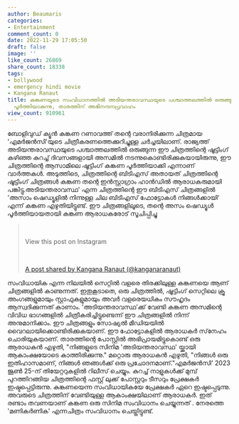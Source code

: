 ```yaml
---
author: Beaumaris
categories:
- Entertainment
comment_count: 0
date: 2022-11-29 17:05:50
draft: false
image: ''
like_count: 26869
share_count: 18338
tags:
- bollywood
- emergency hindi movie
- Kangana Ranaut
title: കങ്കണയുടെ സംവിധാനത്തിൽ അടിയന്തരാവസ്ഥയുടെ പശ്ചാത്തലത്തിൽ ഒരുങ്ങുന്ന 'എമർജൻസി'
  പൂർത്തിയാകുന്നു, താരത്തിന് അഭിനന്ദനപ്രവാഹം
view_count: 910961
---
```


ബോളിവുഡ് ക്യൂൻ കങ്കണ റണാവത്ത് തന്റെ വരാനിരിക്കുന്ന ചിത്രമായ 'എമർജൻസി'യുടെ ചിത്രീകരണത്തെക്കുറിച്ചുള്ള ചർച്ചയിലാണ്. രാജ്യത്ത് അടിയന്തരാവസ്ഥയുടെ പശ്ചാത്തലത്തിൽ ഒരുങ്ങുന്ന ഈ ചിത്രത്തിന്റെ ഷൂട്ടിംഗ് കഴിഞ്ഞ കുറച്ച് ദിവസങ്ങളായി അസമിൽ നടന്നുകൊണ്ടിരിക്കുകയായിരുന്നു, ഈ ചിത്രത്തിന്റെ ആസാമിലെ ഷൂട്ടിംഗ് കങ്കണ പൂർത്തിയാക്കി എന്നാണ് വാർത്തകൾ. അടുത്തിടെ, ചിത്രത്തിന്റെ ബിടിഎസ് അതായത് ചിത്രത്തിന്റെ ഷൂട്ടിംഗ് ചിത്രങ്ങൾ കങ്കണ തന്റെ ഇൻസ്റ്റാഗ്രാം ഹാൻഡിൽ ആരാധകരുമായി പങ്കിട്ടു.അടിയന്തരാവസ്ഥ' എന്ന ചിത്രത്തിന്റെ ഈ ബിടിഎസ് ചിത്രങ്ങളിൽ 'അസാം ഷെഡ്യൂളിൽ നിന്നുള്ള ചില ബിടിഎസ് ഫോട്ടോകൾ നിങ്ങൾക്കായി' എന്ന് കങ്കണ എഴുതിയിട്ടുണ്ട്. ഈ ചിത്രങ്ങളിലൂടെ, തന്റെ അസം ഷെഡ്യൂൾ പൂർത്തിയായതായി കങ്കണ ആരാധകരോട് സൂചിപ്പിച്ചു 

> &nbsp; 
> 
> View this post on Instagram
> 
> &nbsp; 
> 
> [A post shared by Kangana Ranaut (@kanganaranaut)](https://www.instagram.com/p/ClgsE23hOD4/?utm_source=ig_embed&utm_campaign=loading)

സംവിധായിക എന്ന നിലയിൽ സെറ്റിൽ വളരെ തിരക്കിലുള്ള കങ്കണയെ ആണ് ചിത്രങ്ങളിൽ കാണുന്നത്. ഇതുകൂടാതെ, ഒരു ചിത്രത്തിൽ, ഷൂട്ടിംഗ് സെറ്റിലെ ക്രൂ അംഗങ്ങളുമായും സ്റ്റാഫുകളുമായും അവർ വളരെയധികം സൗഹൃദം ആസ്വദിക്കുന്നത് കാണാം. ‘അടിയന്തരാവസ്ഥ’ക്ക് വേണ്ടി കങ്കണ അസമിന്റെ വിവിധ ഭാഗങ്ങളിൽ ചിത്രീകരിച്ചിട്ടുണ്ടെന്ന് ഈ ചിത്രങ്ങളിൽ നിന്ന് അനുമാനിക്കാം. ഈ ചിത്രങ്ങളും സോഷ്യൽ മീഡിയയിൽ വൈറലായിക്കൊണ്ടിരിക്കുകയാണ്. ഈ ഫോട്ടോകളിൽ ആരാധകർ സ്‌നേഹം ചൊരിയുകയാണ്. താരത്തിന്റെ പോസ്റ്റിൽ അഭിപ്രായമിട്ടുകൊണ്ട് ഒരു ആരാധകൻ എഴുതി, "നിങ്ങളുടെ സിനിമ 'അടിയന്തരാവസ്ഥ' യ്ക്കായി ആകാംക്ഷയോടെ കാത്തിരിക്കുന്നു." മറ്റൊരു ആരാധകൻ എഴുതി, "നിങ്ങൾ ഒരു ഇതിഹാസമാണ്, നിങ്ങൾ ഞങ്ങൾക്ക് ഒരു പ്രചോദനമാണ്."എമർജൻസി' 2023 ജൂൺ 25-ന് തിയേറ്ററുകളിൽ റിലീസ് ചെയ്യും. കുറച്ച് നാളുകൾക്ക് മുമ്പ് പുറത്തിറങ്ങിയ ചിത്രത്തിന്റെ ഫസ്റ്റ് ലുക്ക് പോസ്റ്ററും ടീസറും പ്രേക്ഷകർ ഇഷ്ടപ്പെട്ടിരുന്നു. കങ്കണയെന്ന സംവിധായികയേ പ്രേക്ഷകർ ഏറെ ഇഷ്ടപ്പെടുന്നു. അവരുടെ ചിത്രത്തിന് വേണ്ടിയുള്ള ആകാംക്ഷയിലാണ് ആരാധകർ. ഇത് രണ്ടാം തവണയാണ് കങ്കണ ഒരു സിനിമ സംവിധാനം ചെയ്യുന്നത് . നേരത്തെ 'മണികർണിക' എന്നചിത്രം സംവിധാനം ചെയ്തിട്ടുണ്ട്.